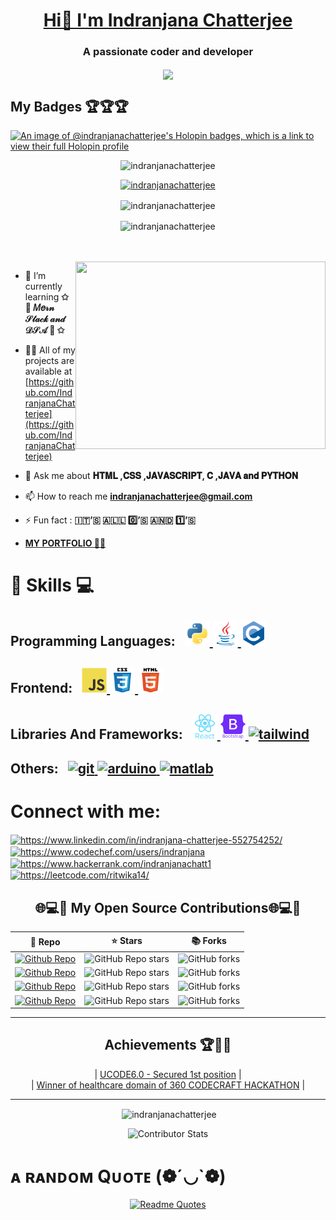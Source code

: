 <h1 align="center"  >  <b> <u>
Hi👋   I'm  Indranjana Chatterjee
</u> </b> </h1>
  
<h3 align="center">A passionate coder and developer </h3>
<div align="center" width=100% >
<img align="center"  width=40%  src="https://cdna.artstation.com/p/assets/images/images/042/631/286/original/bryan-rodriguez-belchibia-1-rightspeed.gif?1635037562">

</div>




<h2>My Badges 🏆🏆🏆</h2>

[![An image of @indranjanachatterjee's Holopin badges, which is a link to view their full Holopin profile](https://holopin.me/indranjanachatterjee)](https://holopin.io/@indranjanachatterjee)






<p align="center"> <img src="https://komarev.com/ghpvc/?username=indranjanachatterjee&label=Profile%20views&color=0e75b6&style=flat" alt="indranjanachatterjee" /> </p>

<p align="center"> <a href="https://github.com/ryo-ma/github-profile-trophy"><img src="https://github-trophies.vercel.app/?username=indranjanachatterjee&theme=dracula&row=3&column=4&margin-w=15&margin-h=15" alt="indranjanachatterjee" /></a> </p>

<div align="center">
<div align="center"><p><img align="center" src="https://github-readme-stats.vercel.app/api/top-langs?username=indranjanachatterjee&show_icons=true&locale=en&layout=compact&theme=blue_navy" alt="indranjanachatterjee" /></p></div>

<p><img align="center"  src="https://github-readme-streak-stats.herokuapp.com/?user=indranjanachatterjee&theme=radical" alt="indranjanachatterjee" /></p></div>








<br></br>
<img align="right"  width="400"  height="300" src="https://blog.penjee.com/wp-content/uploads/2015/11/binary-search-tree-sorted-array-animation.gif">
<div align="left">
   
- 🌱 I’m currently learning **✩  🎀  𝑀𝑒𝓇𝓃 𝒮𝓉𝒶𝒸𝓀 𝒶𝓃𝒹 𝒟𝒮𝒜  🎀  ✩**

- 👨‍💻 All of my projects are available at [https://github.com/IndranjanaChatterjee](https://github.com/IndranjanaChatterjee)

- 💬 Ask me about **𝐇𝐓𝐌𝐋 ,𝐂𝐒𝐒 ,𝐉𝐀𝐕𝐀𝐒𝐂𝐑𝐈𝐏𝐓, 𝐂 ,𝐉𝐀𝐕𝐀 𝐚𝐧𝐝 𝐏𝐘𝐓𝐇𝐎𝐍**

- 📫 How to reach me **indranjanachatterjee@gmail.com**

- ⚡ Fun fact :   **​🇮​​🇹​’​🇸​ ​🇦​​🇱​​🇱​ 0️⃣’​🇸​ ​🇦​​🇳​​🇩​ 1️⃣’​🇸**

-  <b> [MY PORTFOLIO 👩‍💻](https://indranjana-portfolio.vercel.app/)  </b>


</div>










<h1>
📖 Skills 💻
</h1>
<h2>Programming Languages:&nbsp;&nbsp; <!-- Language -->
    <a href="https://www.python.org" target="_blank" rel="noreferrer"> <img src="https://raw.githubusercontent.com/devicons/devicon/master/icons/python/python-original.svg" alt="python" width="40" height="40"/> </a>
   <a href="https://www.java.com" target="_blank" rel="noreferrer"> <img src="https://raw.githubusercontent.com/devicons/devicon/master/icons/java/java-original.svg" alt="java" width="40" height="40"/> </a>
    <a href="https://www.cprogramming.com/" target="_blank" rel="noreferrer"> <img src="https://raw.githubusercontent.com/devicons/devicon/master/icons/c/c-original.svg" alt="c" width="40" height="40"/> </a>
</h2>

<h2>Frontend:&nbsp;&nbsp; <!-- Frontend -->
    <a href="https://developer.mozilla.org/en-US/docs/Web/JavaScript" target="_blank" rel="noreferrer"> <img src="https://raw.githubusercontent.com/devicons/devicon/master/icons/javascript/javascript-original.svg" alt="javascript" width="40" height="40"/> </a>
    <a href="https://www.w3schools.com/css/" target="_blank" rel="noreferrer"> <img src="https://raw.githubusercontent.com/devicons/devicon/master/icons/css3/css3-original-wordmark.svg" alt="css3" width="40" height="40"/> </a>
    <a href="https://www.w3.org/html/" target="_blank" rel="noreferrer"> <img src="https://raw.githubusercontent.com/devicons/devicon/master/icons/html5/html5-original-wordmark.svg" alt="html5" width="40" height="40"/> </a>
</h2>
<h2>Libraries And Frameworks:&nbsp;&nbsp; <!-- Frontend -->
     <a href="https://reactjs.org/" target="_blank" rel="noreferrer"> <img src="https://raw.githubusercontent.com/devicons/devicon/master/icons/react/react-original-wordmark.svg" alt="react" width="40" 
     height="40"/> </a>
     <a href="https://getbootstrap.com" target="_blank" rel="noreferrer"> <img src="https://raw.githubusercontent.com/devicons/devicon/master/icons/bootstrap/bootstrap-plain-wordmark.svg" alt="bootstrap" 
    width="40" height="40"/> </a>
    <a href="https://tailwindcss.com/" target="_blank" rel="noreferrer"> <img src="https://www.vectorlogo.zone/logos/tailwindcss/tailwindcss-icon.svg" alt="tailwind" width="40" height="40"/> </a>
    
    
</h2>



<h2>Others:&nbsp;&nbsp; <!-- IoT -->
   <a href="https://git-scm.com/" target="_blank" rel="noreferrer"> <img src="https://www.vectorlogo.zone/logos/git-scm/git-scm-icon.svg" alt="git" width="40" height="40"/> </a>
   <a href="https://www.arduino.cc/" target="_blank" rel="noreferrer"> <img src="https://cdn.worldvectorlogo.com/logos/arduino-1.svg" alt="arduino" width="40" height="40"/> </a>
   <a href="https://www.mathworks.com/" target="_blank" rel="noreferrer"><img src="https://upload.wikimedia.org/wikipedia/commons/2/21/Matlab_Logo.png" alt="matlab" width="40" height="40"/> </a>
</h2>

<h1 align="left">Connect with me:</h1>
<p align="left">
<a href="https://linkedin.com/in/https://www.linkedin.com/in/indranjana-chatterjee-552754252/" target="blank"><img align="center" src="https://raw.githubusercontent.com/rahuldkjain/github-profile-readme-generator/master/src/images/icons/Social/linked-in-alt.svg" alt="https://www.linkedin.com/in/indranjana-chatterjee-552754252/" height="30" width="40" /></a>
<a href="https://www.codechef.com/users/https://www.codechef.com/users/indranjana" target="blank"><img align="center" src="https://cdn.jsdelivr.net/npm/simple-icons@3.1.0/icons/codechef.svg" alt="https://www.codechef.com/users/indranjana" height="30" width="40" /></a>
<a href="https://www.hackerrank.com/https://www.hackerrank.com/indranjanachatt1" target="blank"><img align="center" src="https://raw.githubusercontent.com/rahuldkjain/github-profile-readme-generator/master/src/images/icons/Social/hackerrank.svg" alt="https://www.hackerrank.com/indranjanachatt1" height="30" width="40" /></a>
 <a href="https://leetcode.com/u/Indranjana/" target="blank"><img align="center" src="https://raw.githubusercontent.com/rahuldkjain/github-profile-readme-generator/master/src/images/icons/Social/leet-code.svg" alt="https://leetcode.com/ritwika14/" height="30" width="40" /></a>
</p>

<div align="center">
 <h2 align="center" id = "my-opensource"> 🌐💻💙 My Open Source Contributions🌐💻💙 </h2>

| 🎁 Repo | ⭐ Stars | 📚 Forks | 
| --- | --- | --- |
| [![Github Repo](https://img.shields.io/badge/Agnik7-Arduino--Codes-blue?style=flat-square)](https://github.com/Agnik7/Arduino-Codes) | ![GitHub Repo stars](https://img.shields.io/github/stars/Agnik7/Arduino-Codes?style=flat-square) | ![GitHub forks](https://img.shields.io/github/forks/Agnik7/Arduino-Codes?style=flat-square) |
| [![Github Repo](https://img.shields.io/badge/N0vice17-DataStructures--And--Algorithm-blue?style=flat-square)](https://github.com/N0vice17/DataStructures-And-Algorithm) | ![GitHub Repo stars](https://img.shields.io/github/stars/N0vice17/DataStructures-And-Algorithm?style=flat-square) | ![GitHub forks](https://img.shields.io/github/forks/N0vice17/DataStructures-And-Algorithm?style=flat-square) | 
| [![Github Repo](https://img.shields.io/badge/parag477-Amazing--Webdev--Components-blue?style=flat-square)](https://github.com/parag477/Amazing-Webdev-Components) | ![GitHub Repo stars](https://img.shields.io/github/stars/parag477/Amazing-Webdev-Components?style=flat-square) | ![GitHub forks](https://img.shields.io/github/forks/parag477/Amazing-Webdev-Components?style=flat-square) | 
| [![Github Repo](https://img.shields.io/badge/bongdevhq-profile--showcase-blue?style=flat-square)](https://github.com/bongdevhq/profile-showcase) | ![GitHub Repo stars](https://img.shields.io/github/stars/bongdevhq/profile-showcase?style=flat-square) | ![GitHub forks](https://img.shields.io/github/forks/bongdevhq/profile-showcase?style=flat-square) | 


<hr>

</div>

<div align="center">
 <h2 align="center" id = "achievements"> Achievements 🏆🏅🎉</h2>
 

| [UCODE6.0 - Secured 1st position](https://drive.google.com/file/d/1jrcm-vgUPfxVN3k3hUSTKvhBfSx89qBD/view?usp=sharing) | 
<br>
| [Winner of healthcare domain of 360 CODECRAFT HACKATHON](https://drive.google.com/file/d/16oqXTYYcIx2H7ghK9pNHuUTKaltGycy3/view?usp=sharing) | 

</div>
<hr>






<div align="center"><p>&nbsp;<img align="center"  src="https://github-readme-stats.vercel.app/api?username=indranjanachatterjee&show_icons=true&locale=en&theme=radical" alt="indranjanachatterjee" /></p></div>

<p align="center"><img src="https://github-contributor-stats.vercel.app/api?username=IndranjanaChatterjee&limit=5&theme=radical&combine_all_yearly_contributions=true" alt="Contributor Stats" /></p>

<h1>ᴀ ʀᴀɴᴅᴏᴍ Qᴜᴏᴛᴇ (❁´◡`❁)</h1>
<div align="center">


[![Readme Quotes](https://quotes-github-readme.vercel.app/api?type=horizontal&theme=algolia)](https://github.com/piyushsuthar/github-readme-quotes)

</div>


